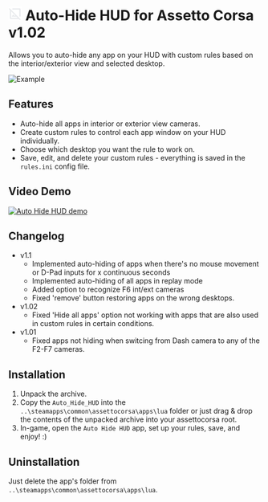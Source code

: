 # <img src="icon.png" width="27"> Auto-Hide HUD for Assetto Corsa v1.02
Allows you to auto-hide any app on your HUD with custom rules based on the interior/exterior view and selected desktop.

![Example](https://github.com/user-attachments/assets/096aa25c-e646-42ea-bd57-c3a4f3e88f53)

## Features
- Auto-hide all apps in interior or exterior view cameras.
- Create custom rules to control each app window on your HUD individually.
- Choose which desktop you want the rule to work on.
- Save, edit, and delete your custom rules - everything is saved in the `rules.ini` config file.

## Video Demo
[![Auto Hide HUD demo](https://img.youtube.com/vi/-D__XKbmtaQ/0.jpg)](https://youtu.be/-D__XKbmtaQ)

## Changelog
  - v1.1
    - Implemented auto-hiding of apps when there's no mouse movement or D-Pad inputs for x continuous seconds
    - Implemented auto-hiding of all apps in replay mode
    - Added option to recognize F6 int/ext cameras
    - Fixed 'remove' button restoring apps on the wrong desktops.
  - v1.02
    - Fixed 'Hide all apps' option not working with apps that are also used in custom rules in certain conditions.
  - v1.01
    - Fixed apps not hiding when switcing from Dash camera to any of the F2-F7 cameras.

## Installation
1. Unpack the archive.
2. Copy the `Auto_Hide_HUD` into the `..\steamapps\common\assettocorsa\apps\lua` folder or just drag & drop the contents of the unpacked archive into your assettocorsa root.
3. In-game, open the `Auto Hide HUD` app, set up your rules, save, and enjoy! :)

## Uninstallation
Just delete the app's folder from `..\steamapps\common\assettocorsa\apps\lua`.
